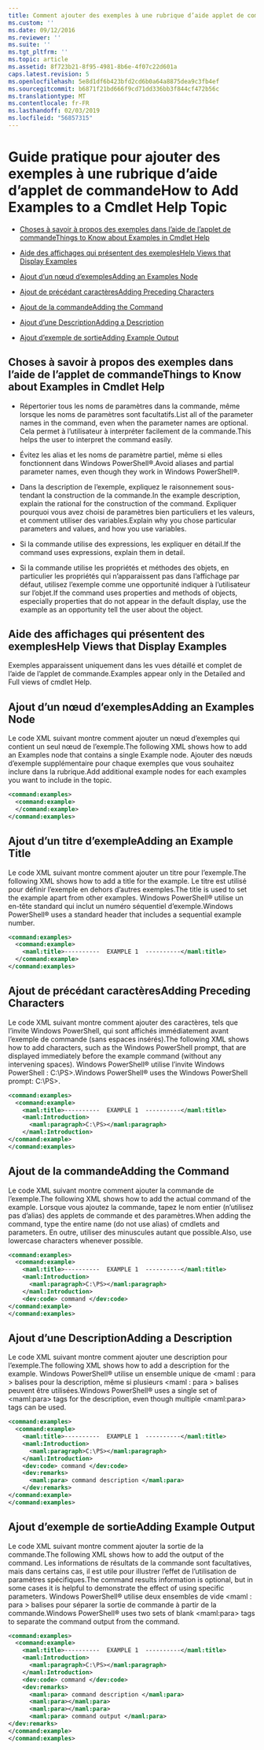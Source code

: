 ```yaml
---
title: Comment ajouter des exemples à une rubrique d’aide applet de commande | Microsoft Docs
ms.custom: ''
ms.date: 09/12/2016
ms.reviewer: ''
ms.suite: ''
ms.tgt_pltfrm: ''
ms.topic: article
ms.assetid: 8f723b21-8f95-4981-8b6e-4f07c22d601a
caps.latest.revision: 5
ms.openlocfilehash: 5e8d1df6b423bfd2cd6b0a64a8875dea9c3fb4ef
ms.sourcegitcommit: b6871f21bd666f9cd71dd336bb3f844cf472b56c
ms.translationtype: MT
ms.contentlocale: fr-FR
ms.lasthandoff: 02/03/2019
ms.locfileid: "56857315"
---
```

# <a name="how-to-add-examples-to-a-cmdlet-help-topic"></a><span data-ttu-id="589e5-102">Guide pratique pour ajouter des exemples à une rubrique d’aide d’applet de commande</span><span class="sxs-lookup"><span data-stu-id="589e5-102">How to Add Examples to a Cmdlet Help Topic</span></span>

- [<span data-ttu-id="589e5-103">Choses à savoir à propos des exemples dans l’aide de l’applet de commande</span><span class="sxs-lookup"><span data-stu-id="589e5-103">Things to Know about Examples in Cmdlet Help</span></span>](#Things-to-Know-about-Examples-in-Cmdlet-Help)

- [<span data-ttu-id="589e5-104">Aide des affichages qui présentent des exemples</span><span class="sxs-lookup"><span data-stu-id="589e5-104">Help Views that Display Examples</span></span>](#Help-Views-that-Display-Examples)

- [<span data-ttu-id="589e5-105">Ajout d’un nœud d’exemples</span><span class="sxs-lookup"><span data-stu-id="589e5-105">Adding an Examples Node</span></span>](#Adding-an-Examples-Node)

- [<span data-ttu-id="589e5-106">Ajout de précédant caractères</span><span class="sxs-lookup"><span data-stu-id="589e5-106">Adding Preceding Characters</span></span>](#Adding-Preceding-Characters)

- [<span data-ttu-id="589e5-107">Ajout de la commande</span><span class="sxs-lookup"><span data-stu-id="589e5-107">Adding the Command</span></span>](#Adding-the-Command)

- [<span data-ttu-id="589e5-108">Ajout d’une Description</span><span class="sxs-lookup"><span data-stu-id="589e5-108">Adding a Description</span></span>](#Adding-a-Description)

- [<span data-ttu-id="589e5-109">Ajout d’exemple de sortie</span><span class="sxs-lookup"><span data-stu-id="589e5-109">Adding Example Output</span></span>](#Adding-Example-Output)

## <a name="things-to-know-about-examples-in-cmdlet-help"></a><span data-ttu-id="589e5-110">Choses à savoir à propos des exemples dans l’aide de l’applet de commande</span><span class="sxs-lookup"><span data-stu-id="589e5-110">Things to Know about Examples in Cmdlet Help</span></span>

- <span data-ttu-id="589e5-111">Répertorier tous les noms de paramètres dans la commande, même lorsque les noms de paramètres sont facultatifs.</span><span class="sxs-lookup"><span data-stu-id="589e5-111">List all of the parameter names in the command, even when the parameter names are optional.</span></span> <span data-ttu-id="589e5-112">Cela permet à l’utilisateur à interpréter facilement de la commande.</span><span class="sxs-lookup"><span data-stu-id="589e5-112">This helps the user to interpret the command easily.</span></span>

- <span data-ttu-id="589e5-113">Évitez les alias et les noms de paramètre partiel, même si elles fonctionnent dans Windows PowerShell®.</span><span class="sxs-lookup"><span data-stu-id="589e5-113">Avoid aliases and partial parameter names, even though they work in Windows PowerShell®.</span></span>

- <span data-ttu-id="589e5-114">Dans la description de l’exemple, expliquez le raisonnement sous-tendant la construction de la commande.</span><span class="sxs-lookup"><span data-stu-id="589e5-114">In the example description, explain the rational for the construction of the command.</span></span> <span data-ttu-id="589e5-115">Expliquer pourquoi vous avez choisi de paramètres bien particuliers et les valeurs, et comment utiliser des variables.</span><span class="sxs-lookup"><span data-stu-id="589e5-115">Explain why you chose particular parameters and values, and how you use variables.</span></span>

- <span data-ttu-id="589e5-116">Si la commande utilise des expressions, les expliquer en détail.</span><span class="sxs-lookup"><span data-stu-id="589e5-116">If the command uses expressions, explain them in detail.</span></span>

- <span data-ttu-id="589e5-117">Si la commande utilise les propriétés et méthodes des objets, en particulier les propriétés qui n’apparaissent pas dans l’affichage par défaut, utilisez l’exemple comme une opportunité indiquer à l’utilisateur sur l’objet.</span><span class="sxs-lookup"><span data-stu-id="589e5-117">If the command uses properties and methods of objects, especially properties that do not appear in the default display, use the example as an opportunity tell the user about the object.</span></span>

## <a name="help-views-that-display-examples"></a><span data-ttu-id="589e5-118">Aide des affichages qui présentent des exemples</span><span class="sxs-lookup"><span data-stu-id="589e5-118">Help Views that Display Examples</span></span>

<span data-ttu-id="589e5-119">Exemples apparaissent uniquement dans les vues détaillé et complet de l’aide de l’applet de commande.</span><span class="sxs-lookup"><span data-stu-id="589e5-119">Examples appear only in the Detailed and Full views of cmdlet Help.</span></span>

## <a name="adding-an-examples-node"></a><span data-ttu-id="589e5-120">Ajout d’un nœud d’exemples</span><span class="sxs-lookup"><span data-stu-id="589e5-120">Adding an Examples Node</span></span>

<span data-ttu-id="589e5-121">Le code XML suivant montre comment ajouter un nœud d’exemples qui contient un seul nœud de l’exemple.</span><span class="sxs-lookup"><span data-stu-id="589e5-121">The following XML shows how to add an Examples node that contains a single Example node.</span></span> <span data-ttu-id="589e5-122">Ajouter des nœuds d’exemple supplémentaire pour chaque exemples que vous souhaitez inclure dans la rubrique.</span><span class="sxs-lookup"><span data-stu-id="589e5-122">Add additional example nodes for each examples you want to include in the topic.</span></span>

```xml
<command:examples>
  <command:example>
  </command:example>
</command:examples>
```

## <a name="adding-an-example-title"></a><span data-ttu-id="589e5-123">Ajout d’un titre d’exemple</span><span class="sxs-lookup"><span data-stu-id="589e5-123">Adding an Example Title</span></span>

<span data-ttu-id="589e5-124">Le code XML suivant montre comment ajouter un titre pour l’exemple.</span><span class="sxs-lookup"><span data-stu-id="589e5-124">The following XML shows how to add a title for the example.</span></span> <span data-ttu-id="589e5-125">Le titre est utilisé pour définir l’exemple en dehors d’autres exemples.</span><span class="sxs-lookup"><span data-stu-id="589e5-125">The title is used to set the example apart from other examples.</span></span> <span data-ttu-id="589e5-126">Windows PowerShell® utilise un en-tête standard qui inclut un numéro séquentiel d’exemple.</span><span class="sxs-lookup"><span data-stu-id="589e5-126">Windows PowerShell® uses a standard header that includes a sequential example number.</span></span>

```xml
<command:examples>
  <command:example>
    <maml:title>----------  EXAMPLE 1  ----------</maml:title>
  </command:example>
</command:examples>
```

## <a name="adding-preceding-characters"></a><span data-ttu-id="589e5-127">Ajout de précédant caractères</span><span class="sxs-lookup"><span data-stu-id="589e5-127">Adding Preceding Characters</span></span>

<span data-ttu-id="589e5-128">Le code XML suivant montre comment ajouter des caractères, tels que l’invite Windows PowerShell, qui sont affichés immédiatement avant l’exemple de commande (sans espaces insérés).</span><span class="sxs-lookup"><span data-stu-id="589e5-128">The following XML shows how to add characters, such as the Windows PowerShell prompt, that are displayed immediately before the example command (without any intervening spaces).</span></span> <span data-ttu-id="589e5-129">Windows PowerShell® utilise l’invite Windows PowerShell : C:\PS>.</span><span class="sxs-lookup"><span data-stu-id="589e5-129">Windows PowerShell® uses the Windows PowerShell prompt: C:\PS>.</span></span>

```xml
<command:examples>
  <command:example>
    <maml:title>----------  EXAMPLE 1  ----------</maml:title>
    <maml:Introduction>
      <maml:paragraph>C:\PS></maml:paragraph>
    </maml:Introduction>
</command:example>
</command:examples>
```

## <a name="adding-the-command"></a><span data-ttu-id="589e5-130">Ajout de la commande</span><span class="sxs-lookup"><span data-stu-id="589e5-130">Adding the Command</span></span>

<span data-ttu-id="589e5-131">Le code XML suivant montre comment ajouter la commande de l’exemple.</span><span class="sxs-lookup"><span data-stu-id="589e5-131">The following XML shows how to add the actual command of the example.</span></span> <span data-ttu-id="589e5-132">Lorsque vous ajoutez la commande, tapez le nom entier (n’utilisez pas d’alias) des applets de commande et des paramètres.</span><span class="sxs-lookup"><span data-stu-id="589e5-132">When adding the command, type the entire name (do not use alias) of cmdlets and parameters.</span></span> <span data-ttu-id="589e5-133">En outre, utiliser des minuscules autant que possible.</span><span class="sxs-lookup"><span data-stu-id="589e5-133">Also, use lowercase characters whenever possible.</span></span>

```xml
<command:examples>
  <command:example>
    <maml:title>----------  EXAMPLE 1  ----------</maml:title>
    <maml:Introduction>
      <maml:paragraph>C:\PS></maml:paragraph>
    </maml:Introduction>
    <dev:code> command </dev:code>
</command:example>
</command:examples>
```

## <a name="adding-a-description"></a><span data-ttu-id="589e5-134">Ajout d’une Description</span><span class="sxs-lookup"><span data-stu-id="589e5-134">Adding a Description</span></span>

<span data-ttu-id="589e5-135">Le code XML suivant montre comment ajouter une description pour l’exemple.</span><span class="sxs-lookup"><span data-stu-id="589e5-135">The following XML shows how to add a description for the example.</span></span> <span data-ttu-id="589e5-136">Windows PowerShell® utilise un ensemble unique de \<maml : para > balises pour la description, même si plusieurs \<maml : para > balises peuvent être utilisées.</span><span class="sxs-lookup"><span data-stu-id="589e5-136">Windows PowerShell® uses a single set of \<maml:para> tags for the description, even though multiple \<maml:para> tags can be used.</span></span>

```xml
<command:examples>
  <command:example>
    <maml:title>----------  EXAMPLE 1  ----------</maml:title>
    <maml:Introduction>
      <maml:paragraph>C:\PS></maml:paragraph>
    </maml:Introduction>
    <dev:code> command </dev:code>
    <dev:remarks>
      <maml:para> command description </maml:para>
    </dev:remarks>
</command:example>
</command:examples>
```

## <a name="adding-example-output"></a><span data-ttu-id="589e5-137">Ajout d’exemple de sortie</span><span class="sxs-lookup"><span data-stu-id="589e5-137">Adding Example Output</span></span>

<span data-ttu-id="589e5-138">Le code XML suivant montre comment ajouter la sortie de la commande.</span><span class="sxs-lookup"><span data-stu-id="589e5-138">The following XML shows how to add the output of the command.</span></span> <span data-ttu-id="589e5-139">Les informations de résultats de la commande sont facultatives, mais dans certains cas, il est utile pour illustrer l’effet de l’utilisation de paramètres spécifiques.</span><span class="sxs-lookup"><span data-stu-id="589e5-139">The command results information is optional, but in some cases it is helpful to demonstrate the effect of using specific parameters.</span></span> <span data-ttu-id="589e5-140">Windows PowerShell® utilise deux ensembles de vide \<maml : para > balises pour séparer la sortie de commande à partir de la commande.</span><span class="sxs-lookup"><span data-stu-id="589e5-140">Windows PowerShell® uses two sets of blank \<maml:para> tags to separate the command output from the command.</span></span>

```xml
<command:examples>
  <command:example>
    <maml:title>----------  EXAMPLE 1  ----------</maml:title>
    <maml:Introduction>
      <maml:paragraph>C:\PS></maml:paragraph>
    </maml:Introduction>
    <dev:code> command </dev:code>
    <dev:remarks>
      <maml:para> command description </maml:para>
      <maml:para></maml:para>
      <maml:para></maml:para>
      <maml:para> command output </maml:para>
</dev:remarks>
</command:example>
</command:examples>
```